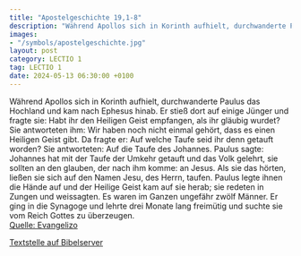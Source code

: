 ```yaml
---
title: "Apostelgeschichte 19,1-8"
description: "Während Apollos sich in Korinth aufhielt, durchwanderte Paulus das Hochland und kam nach Ephesus hinab. Er stieß dort auf einige Jünger und fragte sie: Habt ihr den Heiligen Geist empfangen, als ihr gläubig wurdet? Sie antworteten ihm: Wir haben noch nicht einmal gehört, dass es ...."
images:
- "/symbols/apostelgeschichte.jpg"
layout: post
category: LECTIO 1
tag: LECTIO 1
date: 2024-05-13 06:30:00 +0100
---
```

Während Apollos sich in Korinth aufhielt, durchwanderte Paulus das Hochland und kam nach Ephesus hinab. Er stieß dort auf einige Jünger
und fragte sie: Habt ihr den Heiligen Geist empfangen, als ihr gläubig wurdet? Sie antworteten ihm: Wir haben noch nicht einmal gehört, dass es einen Heiligen Geist gibt.<!--more-->
Da fragte er: Auf welche Taufe seid ihr denn getauft worden? Sie antworteten: Auf die Taufe des Johannes.
Paulus sagte: Johannes hat mit der Taufe der Umkehr getauft und das Volk gelehrt, sie sollten an den glauben, der nach ihm komme: an Jesus.
Als sie das hörten, ließen sie sich auf den Namen Jesu, des Herrn, taufen.
Paulus legte ihnen die Hände auf und der Heilige Geist kam auf sie herab; sie redeten in Zungen und weissagten.
Es waren im Ganzen ungefähr zwölf Männer.
Er ging in die Synagoge und lehrte drei Monate lang freimütig und suchte sie vom Reich Gottes zu überzeugen.<br>
[Quelle: Evangelizo](https://evangeliumtagfuertag.org/DE/gospel)

[Textstelle auf Bibelserver](https://www.bibleserver.com/EU/Apostelgeschichte19,1-8)
